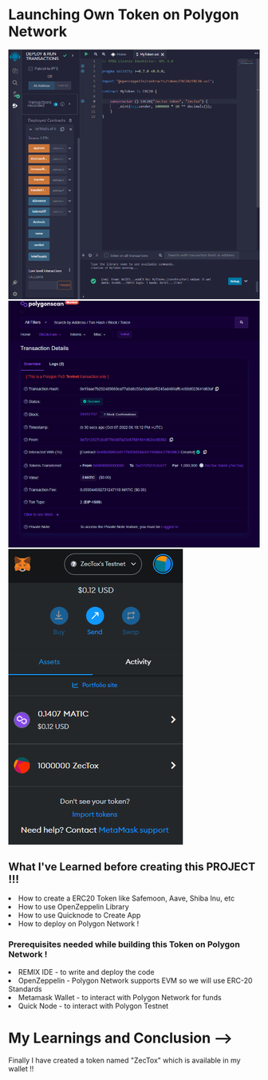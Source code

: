 # Launching Own Token on Polygon Network
<img src="https://github.com/ZecTox/Launching-Own-Token-on-Polygon-Network/blob/main/images/Screenshot%202022-10-07%20234719.png"> 
<img src="https://github.com/ZecTox/Launching-Own-Token-on-Polygon-Network/blob/main/images/Screenshot%202022-10-07%20234906.png">
<img src="https://github.com/ZecTox/Launching-Own-Token-on-Polygon-Network/blob/main/images/Screenshot%202022-10-07%20235153.png">

<h2> What I've Learned before creating this PROJECT !!! </h2>
<li> How to create a ERC20 Token like Safemoon, Aave, Shiba Inu, etc </li>
<li> How to use OpenZeppelin Library </li>
<li> How to use Quicknode to Create App </li>
<li> How to deploy on Polygon Network ! </li> 

<h3> Prerequisites needed while building this Token on Polygon Network ! </h3>

<li> REMIX IDE - to write and deploy the code </li>
<li> OpenZeppelin - Polygon Network supports EVM so we will use ERC-20 Standards </li>
<li> Metamask Wallet - to interact with Polygon Network for funds </li>
<li> Quick Node - to interact with Polygon Testnet </li>

# My Learnings and Conclusion -->
Finally I have created a token named "ZecTox" which is available in my wallet !!
